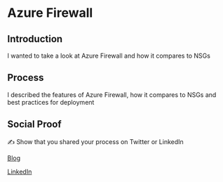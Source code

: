 # Azure Firewall

## Introduction

I wanted to take a look at Azure Firewall and how it compares to NSGs

## Process

I described the features of Azure Firewall, how it compares to NSGs and best practices for deployment

## Social Proof

✍️ Show that you shared your process on Twitter or LinkedIn

[Blog](https://michaeldurkan.com/2021/11/16/100daysofcloud-day16-azurefirewall/)

[LinkedIn](https://www.linkedin.com/posts/michael-durkan-1a72a759_100-days-of-cloudday-16-azure-firewall-activity-6856687257760387072-vAe-)
